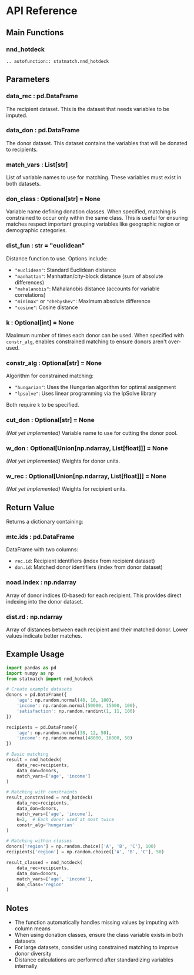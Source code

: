 # API Reference

## Main Functions

### nnd_hotdeck

```{eval-rst}
.. autofunction:: statmatch.nnd_hotdeck
```

## Parameters

### data_rec : pd.DataFrame
The recipient dataset. This is the dataset that needs variables to be imputed.

### data_don : pd.DataFrame  
The donor dataset. This dataset contains the variables that will be donated to recipients.

### match_vars : List[str]
List of variable names to use for matching. These variables must exist in both datasets.

### don_class : Optional[str] = None
Variable name defining donation classes. When specified, matching is constrained to occur only within the same class. This is useful for ensuring matches respect important grouping variables like geographic region or demographic categories.

### dist_fun : str = "euclidean"
Distance function to use. Options include:
- `"euclidean"`: Standard Euclidean distance
- `"manhattan"`: Manhattan/city-block distance (sum of absolute differences)
- `"mahalanobis"`: Mahalanobis distance (accounts for variable correlations)
- `"minimax"` or `"chebyshev"`: Maximum absolute difference
- `"cosine"`: Cosine distance

### k : Optional[int] = None
Maximum number of times each donor can be used. When specified with `constr_alg`, enables constrained matching to ensure donors aren't over-used.

### constr_alg : Optional[str] = None
Algorithm for constrained matching:
- `"hungarian"`: Uses the Hungarian algorithm for optimal assignment
- `"lpsolve"`: Uses linear programming via the lpSolve library

Both require `k` to be specified.

### cut_don : Optional[str] = None
*(Not yet implemented)* Variable name to use for cutting the donor pool.

### w_don : Optional[Union[np.ndarray, List[float]]] = None
*(Not yet implemented)* Weights for donor units.

### w_rec : Optional[Union[np.ndarray, List[float]]] = None
*(Not yet implemented)* Weights for recipient units.

## Return Value

Returns a dictionary containing:

### mtc.ids : pd.DataFrame
DataFrame with two columns:
- `rec.id`: Recipient identifiers (index from recipient dataset)
- `don.id`: Matched donor identifiers (index from donor dataset)

### noad.index : np.ndarray
Array of donor indices (0-based) for each recipient. This provides direct indexing into the donor dataset.

### dist.rd : np.ndarray  
Array of distances between each recipient and their matched donor. Lower values indicate better matches.

## Example Usage

```python
import pandas as pd
import numpy as np
from statmatch import nnd_hotdeck

# Create example datasets
donors = pd.DataFrame({
    'age': np.random.normal(40, 10, 100),
    'income': np.random.normal(50000, 15000, 100),
    'satisfaction': np.random.randint(1, 11, 100)
})

recipients = pd.DataFrame({
    'age': np.random.normal(38, 12, 50),
    'income': np.random.normal(48000, 16000, 50)
})

# Basic matching
result = nnd_hotdeck(
    data_rec=recipients,
    data_don=donors,
    match_vars=['age', 'income']
)

# Matching with constraints
result_constrained = nnd_hotdeck(
    data_rec=recipients,
    data_don=donors,
    match_vars=['age', 'income'],
    k=2,  # Each donor used at most twice
    constr_alg='hungarian'
)

# Matching within classes
donors['region'] = np.random.choice(['A', 'B', 'C'], 100)
recipients['region'] = np.random.choice(['A', 'B', 'C'], 50)

result_classed = nnd_hotdeck(
    data_rec=recipients,
    data_don=donors,
    match_vars=['age', 'income'],
    don_class='region'
)
```

## Notes

- The function automatically handles missing values by imputing with column means
- When using donation classes, ensure the class variable exists in both datasets
- For large datasets, consider using constrained matching to improve donor diversity
- Distance calculations are performed after standardizing variables internally